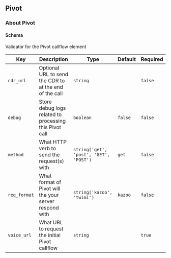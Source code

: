 ## Pivot

### About Pivot

#### Schema

Validator for the Pivot callflow element



Key | Description | Type | Default | Required
--- | ----------- | ---- | ------- | --------
`cdr_url` | Optional URL to send the CDR to at the end of the call | `string` |   | `false`
`debug` | Store debug logs related to processing this Pivot call | `boolean` | `false` | `false`
`method` | What HTTP verb to send the request(s) with | `string('get', 'post', 'GET', 'POST')` | `get` | `false`
`req_format` | What format of Pivot will the your server respond with | `string('kazoo', 'twiml')` | `kazoo` | `false`
`voice_url` | What URL to request the initial Pivot callflow | `string` |   | `true`


